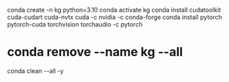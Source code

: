 conda create -n kg python=3.10
conda activate kg
conda install cudatoolkit cuda-cudart cuda-nvtx cuda -c nvidia -c conda-forge
conda install pytorch pytorch-cuda torchvision torchaudio -c pytorch

# conda remove --name kg --all
conda clean --all -y
